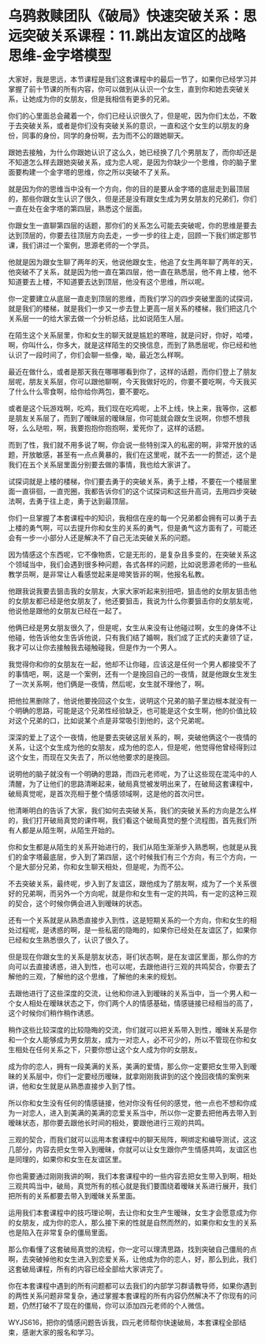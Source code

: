 # 乌鸦救赎团队《破局》快速突破关系：思远突破关系课程：11.跳出友谊区的战略思维-金字塔模型

大家好，我是思远，本节课程是我们这套课程中的最后一节了，如果你已经学习并掌握了前十节课的所有内容，你可以做到从认识一个女生，直到你和她去突破关系，让她成为你的女朋友，但是我相信有更多的兄弟。

你们的心里面总会藏着一个，你们已经认识很久了，但是呢，因为你们太怂，不敢于去突破关系，或者是你们没有突破关系的意识，一直和这个女生的以朋友的身份，同事的身份，同学的身份啊，去为而不公的跟她聊天。

跟她去接触，为什么你跟她认识了这么久，她已经换了几个男朋友了，而你却还是不知道怎么样去跟她突破关系，成为恋人呢，是因为你缺少一个思维，你的脑子里面要构建一个金字塔的思维，你之所以突破不了关系。

就是因为你的思维当中没有一个方向，你的目的是要从金字塔的底层走到最顶层的，那些你跟女生认识了很久，但是还是没有跟女生成为男女朋友的兄弟们，你们一直在处在金字塔的第四层，熟悉这个层面。

你跟女生一直聊第四层的话题，那你们的关系怎么可能去突破呢，你的思维是要去达到顶层的，你要去往顶层方向去走，一步一步的往上走，回顾一下我们绑定那节课，我们讲过一个案例，思源老师的一个学员。

他就是因为跟女生聊了两年的天，他说他跟女生，他追了女生两年聊了两年的天，他突破不了关系，就是因为他一直在第四层，他一直在熟悉层，他不肯上楼，他不知道要去上楼，不知道要去达到顶层，他没有这个思维，所以呢。

你一定要建立从底层一直走到顶层的思维，而我们学习的四步突破里面的试探词，就是我们的楼梯，就是我们一步又一步去登上更高一层关系的楼梯，我们把这几个关系层一一的给大家去做一个分析总结，比如说陌生人层。

在陌生这个关系层里，你和女生的聊天就是尴尬的寒暄，就是问好，你好，哈喽，啊，你叫什么，你多大，就是这样陌生的交换信息，而到了熟悉层呢，你已经和他认识了一段时间了，你们会聊一些像，呦，最近怎么样啊。

最近在做什么，或者是那天我在哪哪哪看到你了，这样的话题，而你们登上了朋友层呢，朋友关系层，你可以跟他聊啊，今天我做好吃的，你要不要吃啊，今天我买了什么什么零食啊，给你给你两包，要不要吃。

或者是这个玩游戏啊，吃鸡，我们现在吃鸡呢，上不上线，快上来，我等你，这都是朋友关系层了，而到了暧昧层的暧昧层，你可能就会跟女生说啊，你想不想我呀，么么哒啦，啊，我要抱抱你抱抱啊，爱死你了，这样的话题。

而到了性，我们就不用多说了啊，你会说一些特别深入的私密的啊，非常开放的话题，开放敏感，甚至有一点点黄暴的，我们在这里呢，就不去一一的赘述，这个是我们在五个关系层里面分别要去做的事情，我也给大家讲了。

试探词就是上楼的楼梯，你们要去勇于的突破关系，勇于上楼，不要在一个楼层里面一直徘徊，一直兜圈，我都告诉你们的这个试探词和这些升高词，去用四步突破法啊，去勇于往上走，勇于达到最顶层。

你们一旦掌握了本套课程中的知识，我相信在座的每一个兄弟都会拥有可以勇于去上楼的勇气啊，可以去提升你和女生的关系的勇气，但是勇气这方面有了，可能还会有一步一小部分人还是解决不了自己无法突破关系的问题。

因为情感这个东西呢，它不像物质，它是无形的，是复杂且多变的，在突破关系这个领域当中，我们会遇到很多种问题，各式各样的问题，比如说思源老师的一些私教学员啊，是非常让人看感觉起来是啼笑皆非的啊，他报名私教。

他跟我说我要去狙击我的女朋友，大家大家听起来别扭吧，狙击他的女朋友狙击他的女朋友都已经是他女朋友了，他还要狙击，我说为什么你要狙击你的女朋友呢，他说他是跟他的女朋友已经在一起了。

他俩已经是男女朋友很久了，但是呢，女生从来没有让他碰过啊，女生的身体不让他碰，他告诉他女生告诉他说，只有我们结了婚啊，我们成了正式的夫妻领了证，我才可以让你去接触我去碰触碰我，但是作为一个男人。

我觉得你和你的女朋友在一起，他却不让你碰，应该这是任何一个男人都接受不了的事情吧，啊，这是一个案例，还有一个是挽回自己的一夜情，就是他跟女生发生了一次关系啊，他们俩是一夜情，然后呢，女生就不理他了，啊。

把他拉黑删除了，他说他要挽回这个女生，说明这个兄弟的脑子里边根本就没有一个明确的思路，可能是这个兄弟性经验缺乏，也可能是这个女生啊，他的价值比较对这个兄弟的口，比如说某个点是非常吸引到他的，这个兄弟呢。

深深的爱上了这个一夜情，他是要去突破这层关系的，啊，突破他俩这个一夜情的关系，让这个女生成为他的女朋友，成为他的恋人，但是呢，他觉得他曾经得到过这个女生，而现在又失去了，所以他他要求的是挽回。

说明他的脑子就没有一个明确的思路，而四元老师呢，为了让这些现在混沌中的人清醒，为了让他们的思路清晰起来，破局真觉被发明出来了，在破局这套课程中，破局真觉呢，是首次亮相于整个情感领域啊，这是他的首次问世。

他清晰明白的告诉了大家，我们如何去突破关系，我们的突破关系的方向是怎么样的，我们打开破局真觉的课件啊，我们看这个破局真觉的整个流程图，首先我们所有人都是从陌生啊，从陌生开始的。

你和女生都是从陌生的关系开始进行的，我们从陌生渐渐步入熟悉啊，也就是从我们的金字塔最底层，步入到了第四层，这个时候我们有三个方向，有三个方向，一个是大部分兄弟，你和女生聊天相处，但是呢，为而不公。

不去突破关系，最终呢，步入到了友谊区，跟他成为了朋友啊，成为了一个关系很好的兄弟啊，而另外一个方向呢，就是你和女生有一定的共鸣，有一定的这种三观的契合，这个时候你俩会进入到暧昧的状态。

还有一个关系就是从熟悉直接步入到性，这是短期关系的一个方向，你和女生的相处过程呢，是诱惑的啊，是一些私密的隐晦的，如果你已经处在友谊区了，如果你已经和女生熟悉很久了，认识了很久了。

但是现在你跟女生的关系是朋友状态，哥们状态啊，是在友谊区里面，那么你的方向可以去直接诱惑，进入到性，也可以呢，去跟他进行三观的共鸣契合，你要去了解他的三观，了解他的这个思维，了解他的未来的规划。

去跟他进行了这些深度的交流，让他和你进入到暧昧的关系当中，当一个男人和一个女人相处在暧昧状态之下，你们两个人的情感基础，情感链接已经相当的高了，这个时候你们稍作稍作诱惑。

稍作这些比较深度的比较隐晦的交流，你们就可以把关系带入到性，暧昧关系是你和一个女人能够成为男女朋友，成为一对恋人，必不可少的，所以不管现在你和女生相处在任何关系之下，只要你想让这个女人成为你的女朋友。

成为你的恋人，拥有一段美满的关系，美满的爱情，那么你一定要把女生带入到暧昧的关系层中，你们一定要经历暧昧，就拿刚刚我讲到的这个挽回夜情的案例来讲，他和女生就是从熟悉直接步入到了性。

所以你和女生没有任何的情感链接，他对你没有任何的感觉，他一点也不想和你成为一对恋人，进入到美满的美满的恋爱关系当中，所以你一定要去把他再去带入到暧昧状态，那你要去跟他长时间的相处，要跟他进行三观的共鸣。

三观的契合，而我们就可以运用本套课程中的聊天局阵，啊绑定和编导测试，这这几部分，内容去把女生带入到暧昧，你就可以让女生跟你产生情感共鸣，友谊区也是同理的，如果你和女生在友谊区里。

你也需要通过刚刚我讲的啊，我们本套课程中的一些内容去把女生带入到啊，相处三观共鸣当中，破局，真觉所有的核心就是我们要围绕着暧昧关系进行展开，我们把所有的关系都要去带入到暧昧关系里面。

运用我们本套课程中的技巧理论啊，去让你和女生产生暧昧，女生才会愿意成为你的女朋友，成为你的恋人，那么接下来的性就是自然而然的，如果你和女生的关系也是陷入在非常复杂的僵局里面。

那么你看懂了这套破局真觉的流程，你一定可以理清思路，找到突破自己僵局的点啊，去突破掉他和女生进入到恋爱关系，让他成为你的恋人，好，那么到此，我们这套破局课程，所有的内容已经全部给大家讲完了。

你在本套课程中遇到的所有问题都可以去我们的内部学习群请教导师，如果你遇到的两性关系问题非常复杂，通过掌握本套课程的所有内容仍然解决不了你现有的问题，仍然打破不了现在的僵局，你可以添加四元老师的个人微信。

WYJS616，把你的情感问题告诉我，四元老师帮你快速破局，本套课程全部结束，感谢大家的报名和学习。